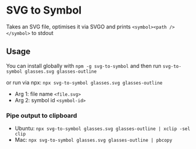 # SVG to Symbol
Takes an SVG file, optimises it via SVGO and prints `<symbol><path /></symbol>` to stdout

## Usage
You can install globally with `npm -g svg-to-symbol` and then run `svg-to-symbol glasses.svg glasses-outline`

or run via npx: `npx svg-to-symbol glasses.svg glasses-outline`

- Arg 1: file name `<file.svg>`
- Arg 2: symbol id `<symbol-id>`

### Pipe output to clipboard
 - Ubuntu: `npx svg-to-symbol glasses.svg glasses-outline | xclip -sel clip`
 - Mac: `npx svg-to-symbol glasses.svg glasses-outline | pbcopy`
